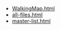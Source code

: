 * [WalkingMap.html](WalkingMap.html)
* [all-files.html](all-files.html)
* [master-list.html](master-list.html)